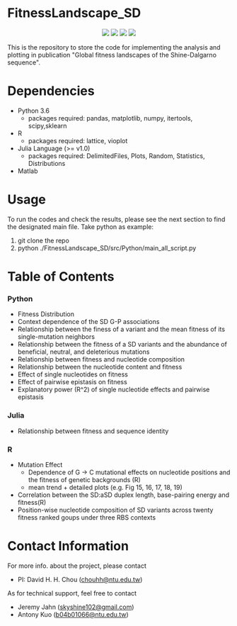# FitnessLandscape_SD

<p align=center>
<a target="_blank"><img src="https://img.shields.io/powershellgallery/p/Az.Storage.svg"></a>
<a target="_blank" href="https://www.python.org/downloads/" title="Python version"><img src="https://img.shields.io/badge/python-%3E=_3.6-green.svg"></a>
<a target="_blank" href="https://www.python.org/downloads/" title="Python version"><img src="https://img.shields.io/badge/Julia-v1.1-blueviolet.svg"></a>
<a target="_blank" href="https://opensource.org/licenses/MIT" title="License: MIT"><img src="https://img.shields.io/badge/License-MIT-blue.svg"></a>
</p>


This is the repository to store the  code for implementing the analysis and plotting in publication "Global fitness landscapes of the Shine-Dalgarno sequence".

# Dependencies
* Python 3.6
  * packages required: pandas, matplotlib, numpy, itertools, scipy,sklearn
* R
  * packages required: lattice, vioplot
* Julia Language (>= v1.0)
  * packages required: DelimitedFiles, Plots, Random, Statistics, Distributions
* Matlab 

# Usage
To run the codes and check the results, please see the next section to find the designated main file.
Take python as example: 
  1. git clone the repo
  2. python ./FitnessLandscape_SD/src/Python/main_all_script.py

# Table of Contents

### Python 
  * Fitness Distribution
  * Context dependence of the SD G-P associations
  * Relationship between the finess of a variant and the mean fitness of its single-mutation neighbors
  * Relationship between the fitness of a SD variants and the abundance of beneficial, neutral, and deleterious mutations
  * Relationship between fitness and nucleotide composition
  * Relationship between the nucleotide content and fitness
  * Effect of single nucleotides on fitness
  * Effect of pairwise epistasis on fitness
  * Explanatory power (R^2) of single nucleotide effects and pairwise epistasis 
  
### Julia 
  * Relationship between fitness and sequence identity


### R
  * Mutation Effect
    * Dependence of G &rarr; C mutational effects on nucleotide positions and the fitness of genetic backgrounds (R)
    * mean trend + detailed plots (e.g. Fig 15, 16, 17, 18, 19)
  * Correlation between the SD:aSD duplex length, base-pairing energy and fitness(R) 
  * Position-wise nucleotide composition of SD variants across twenty fitness ranked goups under three RBS contexts

# Contact Information
For more info. about the project, please contact
* PI: David H. H. Chou (chouhh@ntu.edu.tw)

As for technical support, feel free to contact
* Jeremy Jahn (skyshine102@gmail.com)
* Antony Kuo (b04b01066@ntu.edu.tw)


